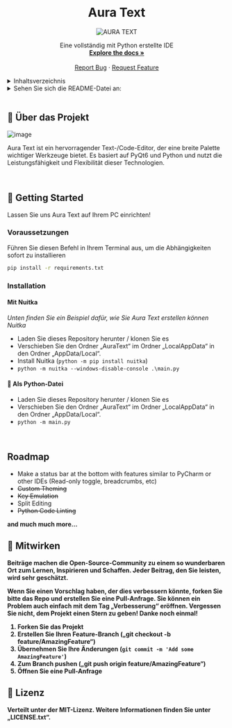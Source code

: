 <!-- PROJECT LOGO -->
<br />
<div align="center">

  <h1 align="center">Aura Text</h1>

  ![AURA TEXT](https://github.com/rohankishore/Aura-Text/assets/109947257/9b59cf71-e8f7-4244-be38-0ab647d8ded8)

  <p align="center">
    Eine vollständig mit Python erstellte IDE
    <br />
    <a href="https://github.com/rohankishore/Aura-Text/wiki"><strong>Explore the docs »</strong></a>
    <br />
    <br /> 
    <a href="https://github.com/rohankishore/Aura-Text/issues">Report Bug</a>
    ·
    <a href="https://github.com/rohankishore/Aura-Text/issues/new?assignees=&labels=&projects=&template=feature_request.md&title=">Request Feature</a>
  </p>
</div>



<!-- TABLE OF CONTENTS -->
<details>
  <summary>Inhaltsverzeichnis</summary>
  <ol>
    <li>
      <a href="#-about-the-project">Über das Projekt</a>
    </li>
    <li>
      <a href="#-getting-started">Über das Projekt</a>
      <ul>
        <li><a href="#prerequisites">Voraussetzungen</a></li>
        <li><a href="#installation">Installation</a></li>
        <ul>
        <li><a href="#with-nuitka">Mit Nuitka</a></li>
        <li><a href="#-as-a-python-file">Als Python-Datei</a></li>
      </ul>
      </ul>
    </li>
    <li><a href="#roadmap">Roadmap</a></li>
    <li><a href="#-contributing">Mitwirken</a></li>
    <li><a href="#-license">Lizenz</a></li>
    <li><a href="#-contact">Kontakt</a></li>
  </ol>
</details>

<!-- LANGUAGE SWITCHER -->
<details>
  <summary>Sehen Sie sich die README-Datei an:</summary>
  <ol>
    <li>    
      <a href="README_HN.md">Hindi 🇮🇳</a>
    </li>
    <li>
      <a href="README_DE.md">German</a>
    </li>
    <li><a href="README_ES.md">Español</a></li>
    <li><a href="#-contributing">Russian</a></li>
    <li><a href="ZH-CN/README_ZH-CN.md">简体中文</a></li>
  </ol>
</details>

<br>

<!-- ABOUT THE PROJECT -->
## 📖 Über das Projekt

![image](https://github.com/rohankishore/Aura-Text/assets/109947257/de7346a7-f967-4035-8159-af5ed07990bf)

Aura Text ist ein hervorragender Text-/Code-Editor, der eine breite Palette wichtiger Werkzeuge bietet. Es basiert auf PyQt6 und Python und nutzt die Leistungsfähigkeit und Flexibilität dieser Technologien.


<br>

<!-- GETTING STARTED -->
## 🏃 Getting Started

Lassen Sie uns Aura Text auf Ihrem PC einrichten!

### Voraussetzungen

Führen Sie diesen Befehl in Ihrem Terminal aus, um die Abhängigkeiten sofort zu installieren
  ```sh
  pip install -r requirements.txt
  ```

### Installation

#### Mit Nuitka

_Unten finden Sie ein Beispiel dafür, wie Sie Aura Text erstellen können Nuitka_

- Laden Sie dieses Repository herunter / klonen Sie es
- Verschieben Sie den Ordner „AuraText“ im Ordner „LocalAppData“ in den Ordner „AppData/Local“.
- Install Nuitka (`python -m pip install nuitka`)
- `python -m nuitka --windows-disable-console .\main.py`

#### 🐍 Als Python-Datei


- Laden Sie dieses Repository herunter / klonen Sie es
- Verschieben Sie den Ordner „AuraText“ im Ordner „LocalAppData“ in den Ordner „AppData/Local“.
- `python -m main.py`

<br>

## Roadmap

- Make a status bar at the bottom with features similar to PyCharm or other IDEs (Read-only toggle, breadcrumbs, etc)
- <strike> Custom Theming </strike>
-  <strike> Key Emulation </strike>
- Split Editing
- <strike> Python Code Linting </strike>

<b> and much much more... </b>


<b>

<!-- CONTRIBUTING -->
## 🛂 Mitwirken

Beiträge machen die Open-Source-Community zu einem so wunderbaren Ort zum Lernen, Inspirieren und Schaffen. Jeder Beitrag, den Sie leisten, wird **sehr geschätzt**.

Wenn Sie einen Vorschlag haben, der dies verbessern könnte, forken Sie bitte das Repo und erstellen Sie eine Pull-Anfrage. Sie können ein Problem auch einfach mit dem Tag „Verbesserung“ eröffnen.
Vergessen Sie nicht, dem Projekt einen Stern zu geben! Danke noch einmal!

1. Forken Sie das Projekt
2. Erstellen Sie Ihren Feature-Branch („git checkout -b feature/AmazingFeature“)
3. Übernehmen Sie Ihre Änderungen (`git commit -m 'Add some AmazingFeature'`)
4. Zum Branch pushen („git push origin feature/AmazingFeature“)
5. Öffnen Sie eine Pull-Anfrage

<b>

<!-- LICENSE -->
## 🪪 Lizenz

Verteilt unter der MIT-Lizenz. Weitere Informationen finden Sie unter „LICENSE.txt“.

